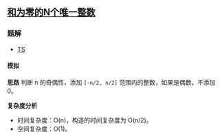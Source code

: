 ## [和为零的N个唯一整数](https://leetcode-cn.com/problems/find-n-unique-integers-sum-up-to-zero/)

### 题解
+ [TS](../../ts/1408/1304.ts)

#### 模拟
**思路**
判断 n 的奇偶性，添加 `[-n/2, n/2]` 范围内的整数，如果是偶数，不添加 0。

**复杂度分析**
+ 时间复杂度：O(n)，构造的时间复杂度为 O(n/2)。
+ 空间复杂度：O(1)。